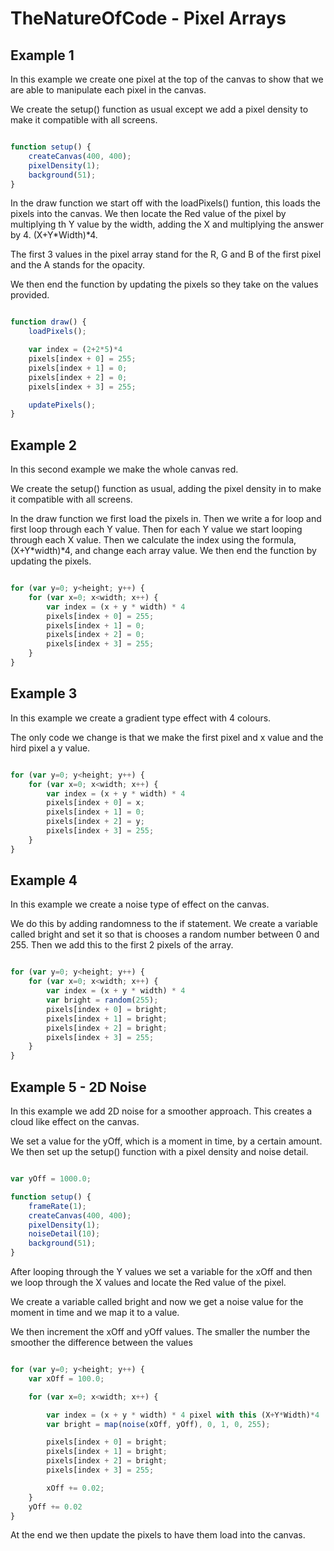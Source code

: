 # TheNatureOfCode - Pixel Arrays 

## Example 1

In this example we create one pixel at the top of the canvas to show that we are able to manipulate each pixel in the canvas.

We create the setup() function as usual except we add a pixel density to make it compatible with all screens.

```js

function setup() {
    createCanvas(400, 400);
    pixelDensity(1);
    background(51);
}

```

In the draw function we start off with the loadPixels() funtion, this loads the pixels into the canvas. We then locate the Red value of the pixel by multiplying th Y value by the width, adding the X and multiplying the answer by 4. (X+Y*Width)*4. 

The first 3 values in the pixel array stand for the R, G and B of the first pixel and the A stands for the opacity.

We then end the function by updating the pixels so they take on the values provided.

```js

function draw() {
    loadPixels(); 

    var index = (2+2*5)*4 
    pixels[index + 0] = 255; 
    pixels[index + 1] = 0; 
    pixels[index + 2] = 0; 
    pixels[index + 3] = 255; 

    updatePixels(); 
}

```

## Example 2

In this second example we make the whole canvas red.

We create the setup() function as usual, adding the pixel density in to make it compatible with all screens.

In the draw function we first load the pixels in. 
Then we write a for loop and first loop through each Y value. Then for each Y value we start looping through each X value. Then we calculate the index using the formula, (X+Y*width)*4, and change each array value.
We then end the function by updating the pixels.

```js

for (var y=0; y<height; y++) { 
    for (var x=0; x<width; x++) { 
        var index = (x + y * width) * 4 
        pixels[index + 0] = 255; 
        pixels[index + 1] = 0; 
        pixels[index + 2] = 0; 
        pixels[index + 3] = 255; 
    }
}

```

## Example 3

In this example we create a gradient type effect with 4 colours.

The only code we change is that we make the first pixel and x value and the hird pixel a y value.

```js

for (var y=0; y<height; y++) { 
    for (var x=0; x<width; x++) { 
        var index = (x + y * width) * 4 
        pixels[index + 0] = x;
        pixels[index + 1] = 0; 
        pixels[index + 2] = y; 
        pixels[index + 3] = 255; 
    }
}

```

## Example 4

In this example we create a noise type of effect on the canvas.

We do this by adding randomness to the if statement. We create a variable called bright and set it so that is chooses a random number between 0 and 255. Then we add this to the first 2 pixels of the array.

```js

for (var y=0; y<height; y++) { 
    for (var x=0; x<width; x++) { 
        var index = (x + y * width) * 4 
        var bright = random(255); 
        pixels[index + 0] = bright; 
        pixels[index + 1] = bright; 
        pixels[index + 2] = bright; 
        pixels[index + 3] = 255; 
    }
}

```

## Example 5 - 2D Noise

In this example we add 2D noise for a smoother approach. This creates a cloud like effect on the canvas.

We set a value for the yOff, which is a moment in time, by a certain amount. We then set up the setup() function with a pixel density and noise detail.

```js

var yOff = 1000.0;

function setup() {
    frameRate(1);
    createCanvas(400, 400);
    pixelDensity(1); 
    noiseDetail(10);
    background(51);
}

```

After looping through the Y values we set a variable for the xOff and then we loop through the X values and locate the Red value of the pixel.

We create a variable called bright and now we get a noise value for the moment in time and we map it to a value.

We then increment the xOff and yOff values. The smaller the number the smoother the difference between the values

```js

for (var y=0; y<height; y++) { 
    var xOff = 100.0;

    for (var x=0; x<width; x++) { 

        var index = (x + y * width) * 4 pixel with this (X+Y*Width)*4
        var bright = map(noise(xOff, yOff), 0, 1, 0, 255); 

        pixels[index + 0] = bright; 
        pixels[index + 1] = bright; 
        pixels[index + 2] = bright; 
        pixels[index + 3] = 255; 

        xOff += 0.02;
    }
    yOff += 0.02
}

```

At the end we then update the pixels to have them load into the canvas.





